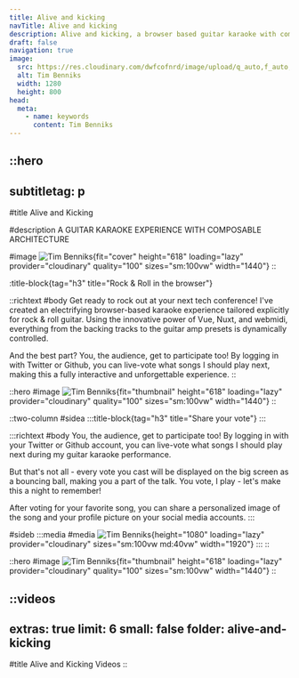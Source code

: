 ```yaml
---
title: Alive and kicking
navTitle: Alive and kicking
description: Alive and kicking, a browser based guitar karaoke with composable architecture using live voting. Built with Vue, Nuxt, Supabase and Hygraph.
draft: false
navigation: true
image:
  src: https://res.cloudinary.com/dwfcofnrd/image/upload/q_auto,f_auto,w_1280/Tim/tim_aug_2023.png
  alt: Tim Benniks
  width: 1280
  height: 800
head:
  meta:
    - name: keywords
      content: Tim Benniks
---
```


::hero
---
subtitletag: p
---
#title
Alive and Kicking

#description
A GUITAR KARAOKE EXPERIENCE WITH COMPOSABLE ARCHITECTURE

#image
![Tim Benniks](https://res.cloudinary.com/dwfcofnrd/image/upload/v1718459447/Tim/contentcon-tim.png){fit="cover" height="618" loading="lazy" provider="cloudinary" quality="100" sizes="sm:100vw" width="1440"}
::

:title-block{tag="h3" title="Rock & Roll in the browser"}

::richtext
#body
Get ready to rock out at your next tech conference! I've created an electrifying browser-based karaoke experience tailored explicitly for rock & roll guitar. Using the innovative power of Vue, Nuxt, and webmidi, everything from the backing tracks to the guitar amp presets is dynamically controlled.

And the best part? You, the audience, get to participate too! By logging in with Twitter or Github, you can live-vote what songs I should play next, making this a fully interactive and unforgettable experience.
::

::hero
#image
![Tim Benniks](https://res.cloudinary.com/dwfcofnrd/image/upload/v1713948358/Alive%20and%20Kicking/104649HDV09996-Enhanced-NR.jpg){fit="thumbnail" height="618" loading="lazy" provider="cloudinary" quality="100" sizes="sm:100vw" width="1440"}
::

::two-column
#sidea
  :::title-block{tag="h3" title="Share your vote"}
  :::

  :::richtext
  #body
  You, the audience, get to participate too! By logging in with your Twitter or Github account, you can live-vote what songs I should play next during my guitar karaoke performance.
  
  But that's not all - every vote you cast will be displayed on the big screen as a bouncing ball, making you a part of the talk. You vote, I play - let's make this a night to remember!
  
  After voting for your favorite song, you can share a personalized image of the song and your profile picture on your social media accounts.
  :::

#sideb
  :::media
  #media
  ![Tim Benniks](https://res.cloudinary.com/dwfcofnrd/image/upload/v1718461639/share_ddu23k.jpg){height="1080" loading="lazy" provider="cloudinary" sizes="sm:100vw md:40vw" width="1920"}
  :::
::

::hero
#image
![Tim Benniks](https://res.cloudinary.com/dwfcofnrd/image/upload/v1713948347/Alive%20and%20Kicking/102217HDV09938-Enhanced-NR.jpg){fit="thumbnail" height="618" loading="lazy" provider="cloudinary" quality="100" sizes="sm:100vw" width="1440"}
::

::videos
---
extras: true
limit: 6
small: false
folder: alive-and-kicking
---
#title
Alive and Kicking Videos
::
